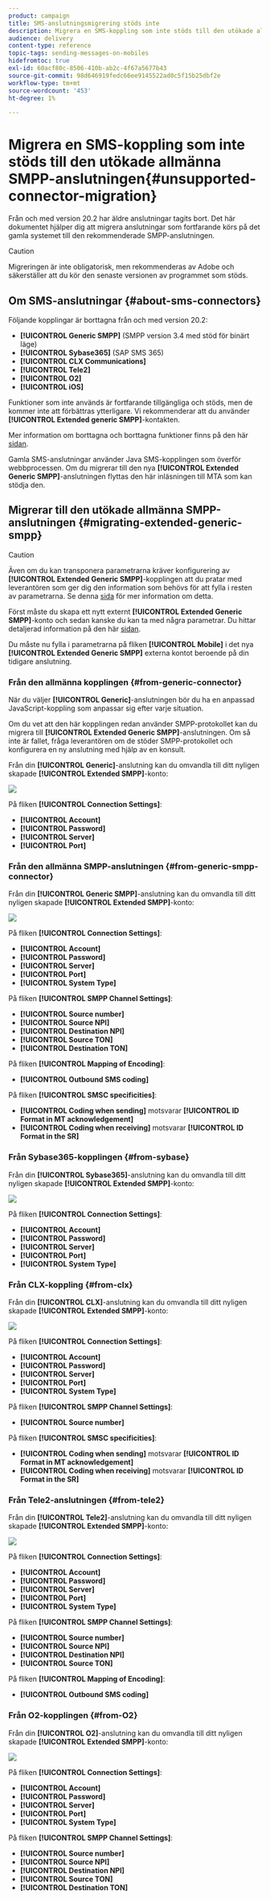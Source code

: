 ```yaml
---
product: campaign
title: SMS-anslutningsmigrering stöds inte
description: Migrera en SMS-koppling som inte stöds till den utökade allmänna SMPP-anslutningen
audience: delivery
content-type: reference
topic-tags: sending-messages-on-mobiles
hidefromtoc: true
exl-id: 60acf80c-8506-410b-ab2c-4f67a5677b43
source-git-commit: 98d646919fedc66ee9145522ad0c5f15b25dbf2e
workflow-type: tm+mt
source-wordcount: '453'
ht-degree: 1%

---
```


# Migrera en SMS-koppling som inte stöds till den utökade allmänna SMPP-anslutningen{#unsupported-connector-migration}

Från och med version 20.2 har äldre anslutningar tagits bort. Det här dokumentet hjälper dig att migrera anslutningar som fortfarande körs på det gamla systemet till den rekommenderade SMPP-anslutningen.

>[!CAUTION]
>
>Migreringen är inte obligatorisk, men rekommenderas av Adobe och säkerställer att du kör den senaste versionen av programmet som stöds.

## Om SMS-anslutningar {#about-sms-connectors}

Följande kopplingar är borttagna från och med version 20.2:

* **[!UICONTROL Generic SMPP]** (SMPP version 3.4 med stöd för binärt läge)
* **[!UICONTROL Sybase365]** (SAP SMS 365)
* **[!UICONTROL CLX Communications]**
* **[!UICONTROL Tele2]**
* **[!UICONTROL O2]**
* **[!UICONTROL iOS]**

Funktioner som inte används är fortfarande tillgängliga och stöds, men de kommer inte att förbättras ytterligare. Vi rekommenderar att du använder **[!UICONTROL Extended generic SMPP]**-kontakten.

Mer information om borttagna och borttagna funktioner finns på den här [sidan](../../rn/using/deprecated-features.md).

Gamla SMS-anslutningar använder Java SMS-kopplingen som överför webbprocessen. Om du migrerar till den nya **[!UICONTROL Extended Generic SMPP]**-anslutningen flyttas den här inläsningen till MTA som kan stödja den.

## Migrerar till den utökade allmänna SMPP-anslutningen {#migrating-extended-generic-smpp}

>[!CAUTION]
>
>Även om du kan transponera parametrarna kräver konfigurering av **[!UICONTROL Extended Generic SMPP]**-kopplingen att du pratar med leverantören som ger dig den information som behövs för att fylla i resten av parametrarna. Se denna [sida](../../delivery/using/sms-protocol.md) för mer information om detta.

Först måste du skapa ett nytt externt **[!UICONTROL Extended Generic SMPP]**-konto och sedan kanske du kan ta med några parametrar. Du hittar detaljerad information på den här [sidan](../../delivery/using/sms-set-up.md#creating-an-smpp-external-account).

Du måste nu fylla i parametrarna på fliken **[!UICONTROL Mobile]** i det nya **[!UICONTROL Extended Generic SMPP]** externa kontot beroende på din tidigare anslutning.

### Från den allmänna kopplingen {#from-generic-connector}

När du väljer **[!UICONTROL Generic]**-anslutningen bör du ha en anpassad JavaScript-koppling som anpassar sig efter varje situation.

Om du vet att den här kopplingen redan använder SMPP-protokollet kan du migrera till **[!UICONTROL Extended Generic SMPP]**-anslutningen. Om så inte är fallet, fråga leverantören om de stöder SMPP-protokollet och konfigurera en ny anslutning med hjälp av en konsult.

Från din **[!UICONTROL Generic]**-anslutning kan du omvandla till ditt nyligen skapade **[!UICONTROL Extended SMPP]**-konto:

![](assets/smpp_generic.png)

På fliken **[!UICONTROL Connection Settings]**:

* **[!UICONTROL Account]**
* **[!UICONTROL Password]**
* **[!UICONTROL Server]**
* **[!UICONTROL Port]**

### Från den allmänna SMPP-anslutningen {#from-generic-smpp-connector}

Från din **[!UICONTROL Generic SMPP]**-anslutning kan du omvandla till ditt nyligen skapade **[!UICONTROL Extended SMPP]**-konto:

![](assets/smpp_generic_2.png)

På fliken **[!UICONTROL Connection Settings]**:

* **[!UICONTROL Account]**
* **[!UICONTROL Password]**
* **[!UICONTROL Server]**
* **[!UICONTROL Port]**
* **[!UICONTROL System Type]**

På fliken **[!UICONTROL SMPP Channel Settings]**:

* **[!UICONTROL Source number]**
* **[!UICONTROL Source NPI]**
* **[!UICONTROL Destination NPI]**
* **[!UICONTROL Source TON]**
* **[!UICONTROL Destination TON]**

På fliken **[!UICONTROL Mapping of Encoding]**:

* **[!UICONTROL Outbound SMS coding]**

På fliken **[!UICONTROL SMSC specificities]**:

* **[!UICONTROL Coding when sending]** motsvarar  **[!UICONTROL ID Format in MT acknowledgement]**
* **[!UICONTROL Coding when receiving]** motsvarar  **[!UICONTROL ID Format in the SR]**

### Från Sybase365-kopplingen {#from-sybase}

Från din **[!UICONTROL Sybase365]**-anslutning kan du omvandla till ditt nyligen skapade **[!UICONTROL Extended SMPP]**-konto:

![](assets/smpp_3.png)

På fliken **[!UICONTROL Connection Settings]**:

* **[!UICONTROL Account]**
* **[!UICONTROL Password]**
* **[!UICONTROL Server]**
* **[!UICONTROL Port]**
* **[!UICONTROL System Type]**

### Från CLX-koppling {#from-clx}

Från din **[!UICONTROL CLX]**-anslutning kan du omvandla till ditt nyligen skapade **[!UICONTROL Extended SMPP]**-konto:

![](assets/smpp_4.png)

På fliken **[!UICONTROL Connection Settings]**:

* **[!UICONTROL Account]**
* **[!UICONTROL Password]**
* **[!UICONTROL Server]**
* **[!UICONTROL Port]**
* **[!UICONTROL System Type]**

På fliken **[!UICONTROL SMPP Channel Settings]**:

* **[!UICONTROL Source number]**

På fliken **[!UICONTROL SMSC specificities]**:

* **[!UICONTROL Coding when sending]** motsvarar  **[!UICONTROL ID Format in MT acknowledgement]**
* **[!UICONTROL Coding when receiving]** motsvarar  **[!UICONTROL ID Format in the SR]**

### Från Tele2-anslutningen {#from-tele2}

Från din **[!UICONTROL Tele2]**-anslutning kan du omvandla till ditt nyligen skapade **[!UICONTROL Extended SMPP]**-konto:

![](assets/smpp_6.png)

På fliken **[!UICONTROL Connection Settings]**:

* **[!UICONTROL Account]**
* **[!UICONTROL Password]**
* **[!UICONTROL Server]**
* **[!UICONTROL Port]**
* **[!UICONTROL System Type]**

På fliken **[!UICONTROL SMPP Channel Settings]**:

* **[!UICONTROL Source number]**
* **[!UICONTROL Source NPI]**
* **[!UICONTROL Destination NPI]**
* **[!UICONTROL Source TON]**

På fliken **[!UICONTROL Mapping of Encoding]**:

* **[!UICONTROL Outbound SMS coding]**

### Från O2-kopplingen {#from-O2}

Från din **[!UICONTROL O2]**-anslutning kan du omvandla till ditt nyligen skapade **[!UICONTROL Extended SMPP]**-konto:

![](assets/smpp_5.png)

På fliken **[!UICONTROL Connection Settings]**:

* **[!UICONTROL Account]**
* **[!UICONTROL Password]**
* **[!UICONTROL Server]**
* **[!UICONTROL Port]**
* **[!UICONTROL System Type]**

På fliken **[!UICONTROL SMPP Channel Settings]**:

* **[!UICONTROL Source number]**
* **[!UICONTROL Source NPI]**
* **[!UICONTROL Destination NPI]**
* **[!UICONTROL Source TON]**
* **[!UICONTROL Destination TON]**
